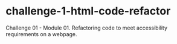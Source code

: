 # challenge-1-html-code-refactor
Challenge 01 - Module 01. Refactoring code to meet accessibility requirements on a webpage.
